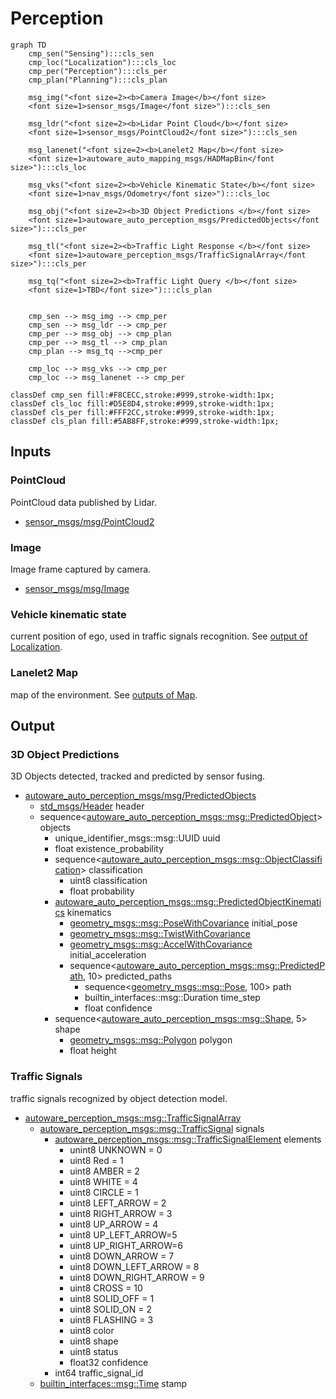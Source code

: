 # Perception

```mermaid
graph TD
    cmp_sen("Sensing"):::cls_sen
    cmp_loc("Localization"):::cls_loc
    cmp_per("Perception"):::cls_per
    cmp_plan("Planning"):::cls_plan

    msg_img("<font size=2><b>Camera Image</b></font size>
    <font size=1>sensor_msgs/Image</font size>"):::cls_sen

    msg_ldr("<font size=2><b>Lidar Point Cloud</b></font size>
    <font size=1>sensor_msgs/PointCloud2</font size>"):::cls_sen

    msg_lanenet("<font size=2><b>Lanelet2 Map</b></font size>
    <font size=1>autoware_auto_mapping_msgs/HADMapBin</font size>"):::cls_loc

    msg_vks("<font size=2><b>Vehicle Kinematic State</b></font size>
    <font size=1>nav_msgs/Odometry</font size>"):::cls_loc

    msg_obj("<font size=2><b>3D Object Predictions </b></font size>
    <font size=1>autoware_auto_perception_msgs/PredictedObjects</font size>"):::cls_per

    msg_tl("<font size=2><b>Traffic Light Response </b></font size>
    <font size=1>autoware_perception_msgs/TrafficSignalArray</font size>"):::cls_per

    msg_tq("<font size=2><b>Traffic Light Query </b></font size>
    <font size=1>TBD</font size>"):::cls_plan


    cmp_sen --> msg_img --> cmp_per
    cmp_sen --> msg_ldr --> cmp_per
    cmp_per --> msg_obj --> cmp_plan
    cmp_per --> msg_tl --> cmp_plan
    cmp_plan --> msg_tq -->cmp_per

    cmp_loc --> msg_vks --> cmp_per
    cmp_loc --> msg_lanenet --> cmp_per

classDef cmp_sen fill:#F8CECC,stroke:#999,stroke-width:1px;
classDef cls_loc fill:#D5E8D4,stroke:#999,stroke-width:1px;
classDef cls_per fill:#FFF2CC,stroke:#999,stroke-width:1px;
classDef cls_plan fill:#5AB8FF,stroke:#999,stroke-width:1px;
```

## Inputs

### PointCloud

PointCloud data published by Lidar.

- [sensor_msgs/msg/PointCloud2](http://docs.ros.org/en/api/sensor_msgs/html/msg/PointCloud2.html)

### Image

Image frame captured by camera.

- [sensor_msgs/msg/Image](http://docs.ros.org/en/api/sensor_msgs/html/msg/Image.html)

### Vehicle kinematic state

current position of ego, used in traffic signals recognition. See [output of Localization](https://autowarefoundation.github.io/autoware-documentation/main/design/autoware-interfaces/components/localization/#vehicle-kinematic-state).

### Lanelet2 Map

map of the environment. See [outputs of Map](https://autowarefoundation.github.io/autoware-documentation/main/design/autoware-interfaces/components/map/#outputs).

## Output

### 3D Object Predictions

3D Objects detected, tracked and predicted by sensor fusing.

- [autoware_auto_perception_msgs/msg/PredictedObjects](https://gitlab.com/autowarefoundation/autoware.auto/autoware_auto_msgs/-/blob/master/autoware_auto_perception_msgs/msg/PredictedObjects.idl)
  - [std_msgs/Header](https://docs.ros.org/en/noetic/api/std_msgs/html/msg/Header.html) header
  - sequence<[autoware_auto_perception_msgs::msg::PredictedObject](https://gitlab.com/autowarefoundation/autoware.auto/autoware_auto_msgs/-/blob/master/autoware_auto_perception_msgs/msg/PredictedObject.idl)> objects
    - unique_identifier_msgs::msg::UUID uuid
    - float existence_probability
    - sequence<[autoware_auto_perception_msgs::msg::ObjectClassification](https://gitlab.com/autowarefoundation/autoware.auto/autoware_auto_msgs/-/blob/master/autoware_auto_perception_msgs/msg/ObjectClassification.idl)> classification
      - uint8 classification
      - float probability
    - [autoware_auto_perception_msgs::msg::PredictedObjectKinematics](https://gitlab.com/autowarefoundation/autoware.auto/autoware_auto_msgs/-/blob/master/autoware_auto_perception_msgs/msg/PredictedObjectKinematics.idl) kinematics
      - [geometry_msgs::msg::PoseWithCovariance](https://docs.ros.org/en/noetic/api/geometry_msgs/html/msg/PoseWithCovariance.html) initial_pose
      - [geometry_msgs::msg::TwistWithCovariance](https://docs.ros.org/en/noetic/api/geometry_msgs/html/msg/TwistWithCovariance.html)
      - [geometry_msgs::msg::AccelWithCovariance](https://docs.ros.org/en/noetic/api/geometry_msgs/html/msg/AccelWithCovariance.html) initial_acceleration
      - sequence<[autoware_auto_perception_msgs::msg::PredictedPath](https://gitlab.com/autowarefoundation/autoware.auto/autoware_auto_msgs/-/blob/master/autoware_auto_perception_msgs/msg/PredictedPath.idl), 10> predicted_paths
        - sequence<[geometry_msgs::msg::Pose](https://docs.ros.org/en/lunar/api/geometry_msgs/html/msg/Pose.html), 100> path
        - builtin_interfaces::msg::Duration time_step
        - float confidence
    - sequence<[autoware_auto_perception_msgs::msg::Shape](https://gitlab.com/autowarefoundation/autoware.auto/autoware_auto_msgs/-/blob/master/autoware_auto_perception_msgs/msg/Shape.idl), 5> shape
      - [geometry_msgs::msg::Polygon](https://docs.ros.org/en/noetic/api/geometry_msgs/html/msg/Polygon.html) polygon
      - float height

### Traffic Signals

traffic signals recognized by object detection model.

- [autoware_perception_msgs::msg::TrafficSignalArray](https://github.com/autowarefoundation/autoware_msgs/blob/main/autoware_perception_msgs/msg/TrafficSignalArray.msg)
  - [autoware_perception_msgs::msg::TrafficSignal](https://github.com/autowarefoundation/autoware_msgs/blob/main/autoware_perception_msgs/msg/TrafficSignal.msg) signals
    - [autoware_perception_msgs::msg::TrafficSignalElement](https://github.com/autowarefoundation/autoware_msgs/blob/main/autoware_perception_msgs/msg/TrafficSignalElement.msg) elements
      - unint8 UNKNOWN = 0
      - uint8 Red = 1
      - uint8 AMBER = 2
      - uint8 WHITE = 4
      - uint8 CIRCLE = 1
      - uint8 LEFT_ARROW = 2
      - uint8 RIGHT_ARROW = 3
      - uint8 UP_ARROW = 4
      - uint8 UP_LEFT_ARROW=5
      - uint8 UP_RIGHT_ARROW=6
      - uint8 DOWN_ARROW = 7
      - uint8 DOWN_LEFT_ARROW = 8
      - uint8 DOWN_RIGHT_ARROW = 9
      - uint8 CROSS = 10
      - uint8 SOLID_OFF = 1
      - uint8 SOLID_ON = 2
      - uint8 FLASHING = 3
      - uint8 color
      - uint8 shape
      - uint8 status
      - float32 confidence
    - int64 traffic_signal_id
  - [builtin_interfaces::msg::Time](https://github.com/ros2/rcl_interfaces/blob/rolling/builtin_interfaces/msg/Time.msg) stamp
